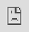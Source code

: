 ```yaml
---
layout: post
title: "백현, 창모, 라덴은 그들의 주제곡 'Runner'로 'League of Legend' 팀 T1과 팀을 이룬다."
author: "undefined"
thumbnail: "https://www.allkpop.com/upload/2021/02/content/010953/thumb/1612191203_danisurst.jpg"
tags: 
---
```




<div class="video_wrapper" style="padding-top: 56.25%;">
    <iframe id="player" class="main_video" src="https://www.youtube.com/embed/KXnoYHCMjMI" width="100%" height="100%" frameborder="0" allowfullscreen="" style="display: block !important; position: absolute; top: 0px; left: 0px; width: 100%; height: 100%;"></iframe>
</div>


`리그 오브 레전드` 팀 T1이 2021년 대담한 모습으로 출발한다!

2월 1일 KST, T1 엔터테인먼트

한편 T1은 리그 오브 레전드 월드 챔피언십 3회 우승팀으로 유일하게 한 번 이상 우승한 팀이어서 역대 최다 훈장을 받은 팀이다.

위의 뮤직비디오를 보세요!